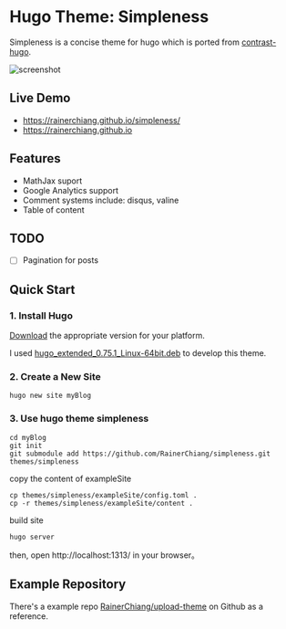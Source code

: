 # Hugo Theme: Simpleness 

Simpleness is a concise theme for hugo which is ported from [contrast-hugo](https://github.com/niklasbuschmann/contrast-hugo).

![screenshot](https://raw.githubusercontent.com/RainerChiang/simpleness/master/images/screenshot.png)

## Live Demo

- https://rainerchiang.github.io/simpleness/
- https://rainerchiang.github.io

## Features

- MathJax suport
- Google Analytics support
- Comment systems include: disqus, valine
- Table of content

## TODO

- [ ] Pagination for posts

## Quick Start

### 1. Install Hugo

[Download](https://github.com/gohugoio/hugo/releases) the appropriate version for your platform. 

I used [hugo_extended_0.75.1_Linux-64bit.deb](https://github.com/gohugoio/hugo/releases/download/v0.75.1/hugo_extended_0.75.1_Linux-64bit.deb) to develop this theme.

### 2. Create a New Site

```shell
hugo new site myBlog
```

### 3. Use hugo theme simpleness

```shell
cd myBlog
git init
git submodule add https://github.com/RainerChiang/simpleness.git themes/simpleness
```

copy the content of exampleSite

```shell
cp themes/simpleness/exampleSite/config.toml .
cp -r themes/simpleness/exampleSite/content .
```

build site

```shell
hugo server
```

then, open http://localhost:1313/ in your browser。

## Example Repository

There's a example repo [RainerChiang/upload-theme](https://github.com/RainerChiang/upload-theme) on Github as a reference.
